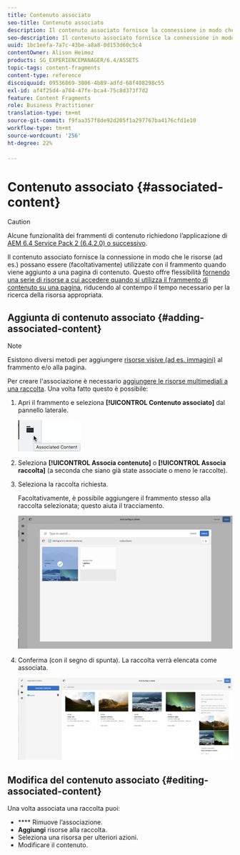 ```yaml
---
title: Contenuto associato
seo-title: Contenuto associato
description: Il contenuto associato fornisce la connessione in modo che le risorse possano essere (facoltativamente) utilizzate con il frammento quando viene aggiunto a una pagina di contenuto.
seo-description: Il contenuto associato fornisce la connessione in modo che le risorse possano essere (facoltativamente) utilizzate con il frammento quando viene aggiunto a una pagina di contenuto.
uuid: 1bc1eefa-7a7c-43be-a8a8-0d153d60c5c4
contentOwner: Alison Heimoz
products: SG_EXPERIENCEMANAGER/6.4/ASSETS
topic-tags: content-fragments
content-type: reference
discoiquuid: 09536869-3806-4b89-adfd-68f408298c55
exl-id: af4f25d4-a784-47fe-bca4-75c8d373f7d2
feature: Content Fragments
role: Business Practitioner
translation-type: tm+mt
source-git-commit: f9faa357f8de92d205f1a297767ba4176cfd1e10
workflow-type: tm+mt
source-wordcount: '256'
ht-degree: 22%

---
```


# Contenuto associato {#associated-content}

>[!CAUTION]
>
>Alcune funzionalità dei frammenti di contenuto richiedono l’applicazione di [AEM 6.4 Service Pack 2 (6.4.2.0) o successivo](/help/release-notes/sp-release-notes.md).

Il contenuto associato fornisce la connessione in modo che le risorse (ad es.) possano essere (facoltativamente) utilizzate con il frammento quando viene aggiunto a una pagina di contenuto. Questo offre flessibilità [fornendo una serie di risorse a cui accedere quando si utilizza il frammento di contenuto su una pagina](/help/sites-authoring/content-fragments.md#using-associated-content), riducendo al contempo il tempo necessario per la ricerca della risorsa appropriata.

## Aggiunta di contenuto associato {#adding-associated-content}

>[!NOTE]
>
>Esistono diversi metodi per aggiungere [risorse visive (ad es. immagini)](content-fragments.md#fragments-with-visual-assets) al frammento e/o alla pagina.

Per creare l&#39;associazione è necessario [aggiungere le risorse multimediali a una raccolta](managing-collections-touch-ui.md#adding-assets-to-a-collection). Una volta fatto questo è possibile:

1. Apri il frammento e seleziona **[!UICONTROL Contenuto associato]** dal pannello laterale.

   ![chlimage_1-207](assets/chlimage_1-207.png)

1. Seleziona **[!UICONTROL Associa contenuto]** o **[!UICONTROL Associa raccolta]** (a seconda che siano già state associate o meno le raccolte).
1. Seleziona la raccolta richiesta.

   Facoltativamente, è possibile aggiungere il frammento stesso alla raccolta selezionata; questo aiuta il tracciamento.

   ![cfm-6420-04](assets/cfm-6420-04.png)

1. Conferma (con il segno di spunta). La raccolta verrà elencata come associata.

   ![cfm-6420-05](assets/cfm-6420-05.png)

## Modifica del contenuto associato {#editing-associated-content}

Una volta associata una raccolta puoi:

* **** Rimuove l’associazione.
* **Aggiungi** risorse alla raccolta.
* Seleziona una risorsa per ulteriori azioni.
* Modificare il contenuto.
